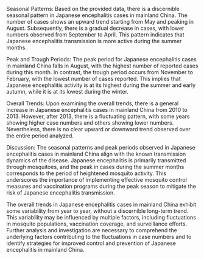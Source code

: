 Seasonal Patterns: 
Based on the provided data, there is a discernible seasonal pattern in Japanese encephalitis cases in mainland China. The number of cases shows an upward trend starting from May and peaking in August. Subsequently, there is a gradual decrease in cases, with lower numbers observed from September to April. This pattern indicates that Japanese encephalitis transmission is more active during the summer months.

Peak and Trough Periods: 
The peak period for Japanese encephalitis cases in mainland China falls in August, with the highest number of reported cases during this month. In contrast, the trough period occurs from November to February, with the lowest number of cases reported. This implies that Japanese encephalitis activity is at its highest during the summer and early autumn, while it is at its lowest during the winter.

Overall Trends: 
Upon examining the overall trends, there is a general increase in Japanese encephalitis cases in mainland China from 2010 to 2013. However, after 2013, there is a fluctuating pattern, with some years showing higher case numbers and others showing lower numbers. Nevertheless, there is no clear upward or downward trend observed over the entire period analyzed.

Discussion: 
The seasonal patterns and peak periods observed in Japanese encephalitis cases in mainland China align with the known transmission dynamics of the disease. Japanese encephalitis is primarily transmitted through mosquitoes, and the peak in cases during the summer months corresponds to the period of heightened mosquito activity. This underscores the importance of implementing effective mosquito control measures and vaccination programs during the peak season to mitigate the risk of Japanese encephalitis transmission.

The overall trends in Japanese encephalitis cases in mainland China exhibit some variability from year to year, without a discernible long-term trend. This variability may be influenced by multiple factors, including fluctuations in mosquito populations, vaccination coverage, and surveillance efforts. Further analysis and investigation are necessary to comprehend the underlying factors contributing to the fluctuations in case numbers and to identify strategies for improved control and prevention of Japanese encephalitis in mainland China.